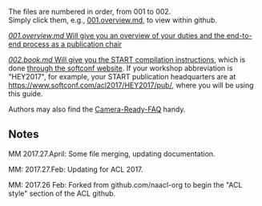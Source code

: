   
The files are numbered in order, from 001 to 002.  
Simply click them, e.g., [001.overview.md](001.overview.md), to view within github.

[*001.overview.md* Will give you an overview of your duties and the end-to-end process as a publication chair](001.overview.md)

[*002.book.md* Will give you the START compilation instructions](002.book.md), which is done [through the softconf website](https://www.softconf.com/acl2017/).  If your workshop abbreviation is "HEY2017", for example, your START publication headquarters are at https://www.softconf.com/acl2017/HEY2017/pub/, where you will be using this guide.

Authors may also find the [Camera-Ready-FAQ](camera-ready-faq.md) handy.

Notes
-----

MM 2017.27.April: Some file merging, updating documentation.

MM: 2017.27.Feb: Updating for ACL 2017.

MM: 2017.26 Feb: Forked from github.com/naacl-org to begin the "ACL style" section of the ACL github.
